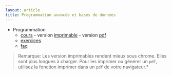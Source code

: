 ```yaml
---
layout: article
title: Programmation avancée et bases de données
---
```


- Programmation
  - [cours](./prog/prog.html) - version [imprimable](./prog/prog.html?print-pdf) - version [pdf](./prog/pdf/diu.pdf)
  - [exercices](./td/)
  - [faq](./faq/)

> Remarque: Les version imprimables rendent mieux sous chrome. Elles
> sont plus longues à charger. Pour les imprimer ou générer un `pdf`,
> utilisez la fonction imprimer dans un `pdf` de votre navigateur.*
